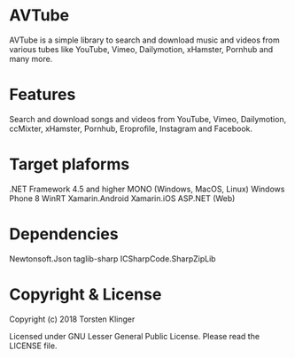 # AVTube

AVTube is a simple library to search and download music and videos from various tubes like YouTube, Vimeo, Dailymotion, xHamster, Pornhub and many more.

# Features

Search and download songs and videos from YouTube, Vimeo, Dailymotion, ccMixter, xHamster, Pornhub, Eroprofile, Instagram and Facebook.

# Target plaforms

.NET Framework 4.5 and higher
MONO (Windows, MacOS, Linux)
Windows Phone 8
WinRT
Xamarin.Android
Xamarin.iOS
ASP.NET (Web)

# Dependencies

Newtonsoft.Json
taglib-sharp
ICSharpCode.SharpZipLib

# Copyright & License

Copyright (c) 2018 Torsten Klinger

Licensed under GNU Lesser General Public License. Please read the LICENSE file.
